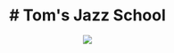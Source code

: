 <h1 align="center"> # Tom's Jazz School </h1>

<p align="center">
  <img src=https://github.com/Ryan092x/Toms-Jazz-School/assets/137851758/9c7faea6-976e-493b-a471-1967bdc995f3>
</p>

